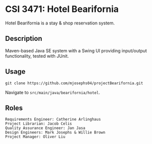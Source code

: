 # CSI 3471: Hotel Bearifornia

Hotel Bearifornia is a stay & shop reservation system.

## Description

Maven-based Java SE system with a Swing UI providing input/output functionality, tested with JUnit.

## Usage

```
git clone https://github.com/mjosephs04/projectBearifornia.git
```

Navigate to ```src/main/java/bearifornia/hotel```.

## Roles
```
Requirements Engineer: Catherine Arlinghaus
Project Librarian: Jacob Celis
Quality Assurance Engineer: Jan Jasa
Design Engineers: Mark Josephs & Willie Brown
Project Manager: Oliver Liu
```